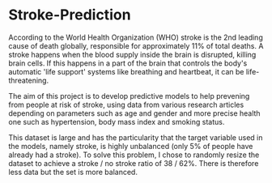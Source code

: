 # Stroke-Prediction

According to the World Health Organization (WHO) stroke is the 2nd leading cause of death globally, responsible for approximately 11% of total deaths. A stroke happens when the blood supply inside the brain is disrupted, killing brain cells. If this happens in a part of the brain that controls the body's automatic 'life support' systems like breathing and heartbeat, it can be life-threatening.

The aim of this project is to develop predictive models to help prevening from people at risk of stroke, using data from various research articles depending on parameters such as age and gender and more precise health one such as hypertension, body mass index and smoking status.

This dataset is large and has the particularity that the target variable used in the models, namely stroke, is highly unbalanced (only 5% of people have already had a stroke). To solve this problem, I chose to randomly resize the dataset to achieve a stroke / no stroke ratio of 38 / 62%. There is therefore less data but the set is more balanced. 
